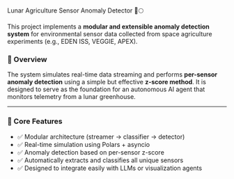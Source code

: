 Lunar Agriculture Sensor Anomaly Detector 🌱🌕

This project implements a **modular and extensible anomaly detection system** for environmental sensor data collected from space agriculture experiments (e.g., EDEN ISS, VEGGIE, APEX).

### 🚀 Overview

The system simulates real-time data streaming and performs **per-sensor anomaly detection** using a simple but effective **z-score method**. It is designed to serve as the foundation for an autonomous AI agent that monitors telemetry from a lunar greenhouse.

---

### 🧠 Core Features

- ✅ Modular architecture (streamer → classifier → detector)
- ✅ Real-time simulation using Polars + asyncio
- ✅ Anomaly detection based on per-sensor z-score
- ✅ Automatically extracts and classifies all unique sensors
- ✅ Designed to integrate easily with LLMs or visualization agents
